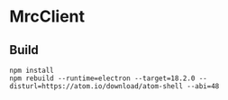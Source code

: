 # MrcClient

## Build

    npm install
    npm rebuild --runtime=electron --target=18.2.0 --disturl=https://atom.io/download/atom-shell --abi=48
  
